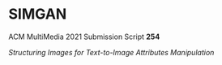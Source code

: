 # SIMGAN

ACM MultiMedia 2021 Submission Script **254**


*Structuring Images for Text-to-Image Attributes Manipulation*
